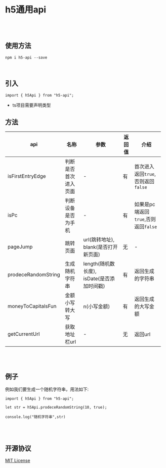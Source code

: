 # h5通用api

<br/>
<br/>


## 使用方法

```
npm i h5-api --save
```

<br/>

## 引入

```
import { h5Api } from "h5-api";
```
* ts项目需要声明类型

## 方法
api | 名称 | 参数 | 返回值 | 介绍 | 
-- | --| -- | -- | -- |
isFirstEntryEdge | 判断是否首次进入页面 | - | 有 |  首次进入返回`true`,否则返回`false`
isPc | 判断设备是否为手机 | - | 有 | 如果是pc端返回`true`,否则返回`false`
pageJump | 跳转页面 | url(跳转地址), blank(是否打开新页面) | 无 | -
prodeceRandomString | 生成随机字符串 | length(随机数长度), isDate(是否添加时间戳) | 有 | 返回生成的字符串
moneyToCapitalsFun | 金额小写转大写 | n(小写金额) | 有 | 返回生成的大写金额
getCurrentUrl | 获取地址栏url | - | 无 | 返回url

<br/>
<br/>

## 例子

例如我们要生成一个随机字符串，用法如下:
```
import { h5Api } from "h5-api";

let str = h5Api.prodeceRandomString(10, true);

console.log("随机字符串",str)
```

<br/>
<br/>

## 开源协议

[MIT License](https://github.com/qisi007/h5-api/blob/main/LICENSE)
